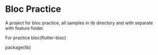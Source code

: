 # Bloc Practice

A project for bloc practice, all samples in lib directory and with separate with feature folder.

For practice bloc(flutter-bloc)

package(lib)